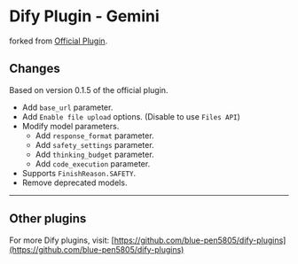 # Dify Plugin - Gemini

forked from [Official Plugin](https://github.com/langgenius/dify-official-plugins/tree/main/models/gemini).

## Changes

Based on version 0.1.5 of the official plugin.

- Add `base_url` parameter.
- Add `Enable file upload` options. (Disable to use `Files API`)
- Modify model parameters.
  - Add `response_format` parameter.
  - Add `safety_settings` parameter.
  - Add `thinking_budget` parameter.
  - Add `code_execution` parameter.
- Supports `FinishReason.SAFETY`.
- Remove deprecated models.

---

## Other plugins

For more Dify plugins, visit: [https://github.com/blue-pen5805/dify-plugins](https://github.com/blue-pen5805/dify-plugins)
